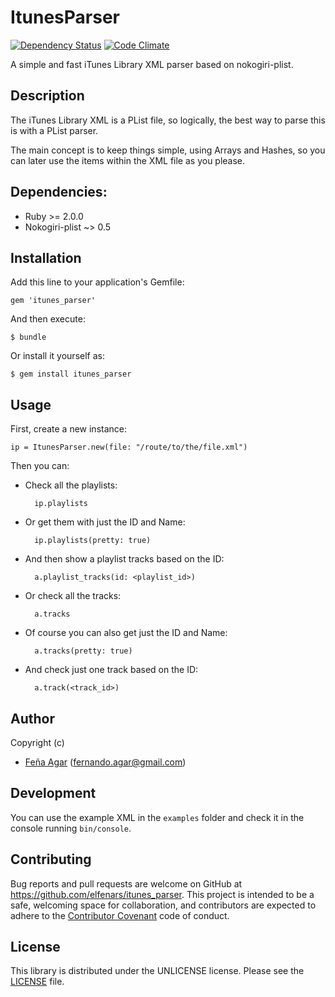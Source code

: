 # ItunesParser
[![Dependency Status](https://gemnasium.com/elfenars/itunes_parser.svg)](https://gemnasium.com/elfenars/itunes_parser)
[![Code Climate](https://codeclimate.com/github/elfenars/itunes_parser/badges/gpa.svg)](https://codeclimate.com/github/elfenars/itunes_parser)

A simple and fast iTunes Library XML parser based on nokogiri-plist.

## Description

The iTunes Library XML is a PList file, so logically,
the best way to parse this is with a PList parser.

The main concept is to keep things simple, using Arrays and Hashes,
so you can later use the items within the XML file as you please.


## Dependencies:

* Ruby >= 2.0.0
* Nokogiri-plist ~> 0.5

## Installation

Add this line to your application's Gemfile:

    gem 'itunes_parser'


And then execute:

    $ bundle

Or install it yourself as:

    $ gem install itunes_parser

## Usage

First, create a new instance:

    ip = ItunesParser.new(file: "/route/to/the/file.xml")

Then you can:

* Check all the playlists:

        ip.playlists

* Or get them with just the ID and Name:

        ip.playlists(pretty: true)

* And then show a playlist tracks based on the ID:

        a.playlist_tracks(id: <playlist_id>)

* Or check all the tracks:

        a.tracks

* Of course you can also get just the ID and Name:

        a.tracks(pretty: true)

* And check just one track based on the ID:

        a.track(<track_id>)

## Author

Copyright (c)
* [Feña Agar](http://fernandoagar.cl) (fernando.agar@gmail.com)

## Development

You can use the example XML in the ```examples``` folder and check it in the console running ```bin/console```.

## Contributing

Bug reports and pull requests are welcome on GitHub at https://github.com/elfenars/itunes_parser.
This project is intended to be a safe, welcoming space for collaboration,
and contributors are expected to adhere to the [Contributor Covenant](http://contributor-covenant.org) code of conduct.

## License

This library is distributed under the UNLICENSE license.
Please see the [LICENSE](https://github.com/elfenars/itunes_parser/blob/master/LICENSE) file.

